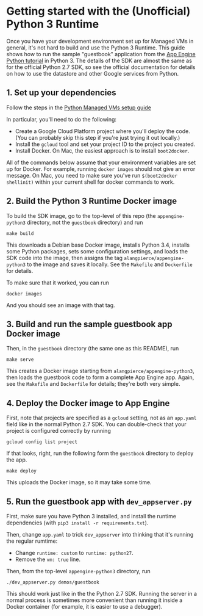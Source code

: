 # Getting started with the (Unofficial) Python 3 Runtime

Once you have your development environment set up for Managed VMs in general,
it's not hard to build and use the Python 3 Runtime. This guide shows how to
run the sample "guestbook" application from the
[App Engine Python tutorial](https://cloud.google.com/appengine/docs/python/gettingstartedpython27/introduction)
in Python 3. The details of the SDK are almost the same as for the official
Python 2.7 SDK, so see the official documentation for details on how to
use the datastore and other Google services from Python.

## 1. Set up your dependencies

Follow the steps in the
[Python Managed VMs setup guide](https://cloud.google.com/appengine/docs/python/managed-vms/)

In particular, you'll need to do the following:

* Create a Google Cloud Platform project where you'll deploy the code. (You can
  probably skip this step if you're just trying it out locally.)
* Install the `gcloud` tool and set your project ID to the project you created.
* Install Docker. On Mac, the easiest approach is to install `boot2docker`.

All of the commands below assume that your environment variables are set up for
Docker. For example, running `docker images` should not give an error message.
On Mac, you need to make sure you've run `$(boot2docker shellinit)` within your
current shell for docker commands to work.

## 2. Build the Python 3 Runtime Docker image

To build the SDK image, go to the top-level of this repo (the
`appengine-python3` directory, not the `guestbook` directory) and run

```
make build
```

This downloads a Debian base Docker image, installs Python 3.4, installs some
Python packages, sets some configuration settings, and loads the SDK code into
the image, then assigns the tag `alangpierce/appengine-python3` to the image
and saves it locally. See the `Makefile` and `Dockerfile` for details.

To make sure that it worked, you can run

```
docker images
```

And you should see an image with that tag.

## 3. Build and run the sample guestbook app Docker image

Then, in the `guestbook` directory (the same one as this README), run

```
make serve
```

This creates a Docker image starting from `alangpierce/appengine-python3`, then
loads the guestbook code to form a complete App Engine app. Again, see the
`Makefile` and `Dockerfile` for details; they're both very simple.

## 4. Deploy the Docker image to App Engine

First, note that projects are specified as a `gcloud` setting, not as an
`app.yaml` field like in the normal Python 2.7 SDK. You can double-check that
your project is configured correctly by running

```
gcloud config list project
```

If that looks, right, run the following form the `guestbook` directory to
deploy the app.

```
make deploy
```

This uploads the Docker image, so it may take some time.

## 5. Run the guestbook app with `dev_appserver.py`

First, make sure you have Python 3 installed, and install the runtime
dependencies (with `pip3 install -r requirements.txt`).

Then, change `app.yaml` to trick `dev_appserver` into thinking that it's
running the regular rumtime:

* Change `runtime: custom` to `runtime: python27`.
* Remove the `vm: true` line.

Then, from the top-level `appengine-python3` directory, run

```
./dev_appserver.py demos/guestbook
```

This should work just like in the the Python 2.7 SDK. Running the server in a
normal process is sometimes more convenient than running it inside a Docker
container (for example, it is easier to use a debugger).
